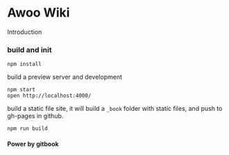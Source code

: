 # Awoo Wiki

Introduction

### build and init

```
npm install
```

build a preview server and development

```
npm start
open http://localhost:4000/
```

build a static file site,
it will build a `_book` folder with static files, and push to gh-pages in github.
```
npm run build
```

#### Power by gitbook